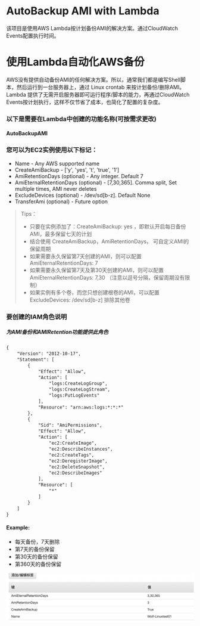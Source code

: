 # AutoBackup AMI with Lambda
该项目是使用AWS Lambda按计划备份AMI的解决方案。通过CloudWatch Events配置执行时间。

# 使用Lambda自动化AWS备份

AWS没有提供自动备份AMI的任何解决方案。所以，通常我们都是编写Shell脚本，然后运行到一台服务器上，通过 Linux crontab 来按计划备份/删除AMI。
Lambda 提供了无需开启服务器即可运行程序/脚本的能力，再通过CloudWatch Events按计划执行，这样不仅节省了成本，也简化了配置的复杂度。

### 以下是需要在Lambda中创建的功能名称(可按需求更改)
#### AutoBackupAMI

### 您可以为EC2实例使用以下标记：

* Name                          - Any AWS supported name 
* CreateAmiBackup               - ['y', 'yes', 't', 'true', '1']
* AmiRetentionDays (optional)   - Any integer. Default 7
* AmiEternalRetentionDays (optional)    - [7,30,365]. Comma split, Set multiple times, AMI never deletes
* ExcludeDevices (optional)     - /dev/sd[b-z]. Default None
* TransferAmi (optional)        - Future option

> Tips：
> * 只要在实例添加了：CreateAmiBackup: yes ，即默认开启每日备份AMI，最多保留七天的计划
> * 结合使用 CreateAmiBackup，AmiRetentionDays， 可自定义AMI的保留周期
> * 如果需要永久保留第7天创建的AMI，则可以配置 AmiEternalRetentionDays: 7
> * 如果需要永久保留第7天及第30天创建的AMI，则可以配置 AmiEternalRetentionDays: 7,30 （注意以逗号分隔，保留周期没有限制）
> * 如果实例有多个卷，而您只想创建根卷的AMI，可以配置 ExcludeDevices: /dev/sd[b-z] 排除其他卷

### 要创建的IAM角色说明
##### 为AMI备份和AMIRetention功能提供此角色
```
{
    "Version": "2012-10-17",
    "Statement": [
        {
            "Effect": "Allow",
            "Action": [
                "logs:CreateLogGroup",
                "logs:CreateLogStream",
                "logs:PutLogEvents"
            ],
            "Resource": "arn:aws:logs:*:*:*"
        },
        {
            "Sid": "AmiPermissions",
            "Effect": "Allow",
            "Action": [
                "ec2:CreateImage",
                "ec2:DescribeInstances",
                "ec2:CreateTags",
                "ec2:DeregisterImage",
                "ec2:DeleteSnapshot",
                "ec2:DescribeImages"
            ],
            "Resource": [
                "*"
            ]
        }
    ]
}
```

#### Example:

* 每天备份，7天删除
* 第7天的备份保留
* 第30天的备份保留
* 第360天的备份保留

![Example](https://github.com/ChampionWolf/AWS-Lambda_BackupAmi/blob/master/Example.png)
